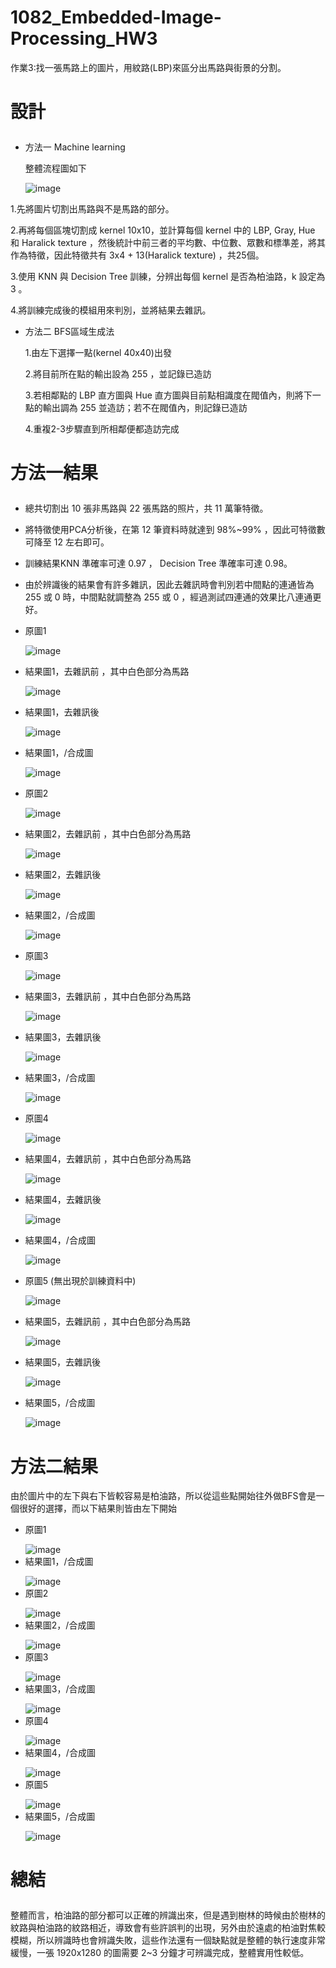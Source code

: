 # 1082_Embedded-Image-Processing_HW3

作業3:找一張馬路上的圖片，用紋路(LBP)來區分出馬路與街景的分割。

# 設計 </p>
- 方法一 Machine learning</p>
整體流程圖如下</p>
![image](https://github.com/wasteee/-1082_Embedded-Image-Processing_HW3/blob/master/image/others/model.png)

1.先將圖片切割出馬路與不是馬路的部分。</p>
2.再將每個區塊切割成 kernel 10x10，並計算每個 kernel 中的 LBP, Gray, Hue 和 Haralick texture ，然後統計中前三者的平均數、中位數、眾數和標準差，將其作為特徵，因此特徵共有 3x4 + 13(Haralick texture) ，共25個。</p>
3.使用 KNN 與 Decision Tree 訓練，分辨出每個 kernel 是否為柏油路，k 設定為 3 。</p>
4.將訓練完成後的模組用來判別，並將結果去雜訊。</p>


- 方法二 BFS區域生成法</p>
1.由左下選擇一點(kernel 40x40)出發</p>
2.將目前所在點的輸出設為 255 ，並記錄已造訪</p>
3.若相鄰點的 LBP 直方圖與 Hue 直方圖與目前點相識度在閥值內，則將下一點的輸出調為 255 並造訪；若不在閥值內，則記錄已造訪</p>
4.重複2-3步驟直到所相鄰便都造訪完成</p>

# 方法一結果 </p>
- 總共切割出 10 張非馬路與 22 張馬路的照片，共 11 萬筆特徵。</p>
- 將特徵使用PCA分析後，在第 12 筆資料時就達到 98%~99% ，因此可特徵數可降至 12 左右即可。</p>
- 訓練結果KNN 準確率可達 0.97 ， Decision Tree 準確率可達 0.98。</p>
- 由於辨識後的結果會有許多雜訊，因此去雜訊時會判別若中間點的連通皆為 255 或 0 時，中間點就調整為 255 或 0 ，經過測試四連通的效果比八連通更好。</p>

- 原圖1</p>
![image](https://github.com/wasteee/-1082_Embedded-Image-Processing_HW3/blob/master/image/fullroad/road9.jpg)
- 結果圖1，去雜訊前 ，其中白色部分為馬路</p>
![image](https://github.com/wasteee/-1082_Embedded-Image-Processing_HW3/blob/master/image/outputs/Final_f_dt_v2_p9_b.jpg)
- 結果圖1，去雜訊後</p>
![image](https://github.com/wasteee/-1082_Embedded-Image-Processing_HW3/blob/master/image/outputs/Final_f_dt_v2_p9_a.jpg)
- 結果圖1，/合成圖</p>
![image](https://github.com/wasteee/-1082_Embedded-Image-Processing_HW3/blob/master/image/outputs/0com.jpg)
- 原圖2</p>
![image](https://github.com/wasteee/-1082_Embedded-Image-Processing_HW3/blob/master/image/fullroad/road13.jpg)
- 結果圖2，去雜訊前 ，其中白色部分為馬路</p>
![image](https://github.com/wasteee/-1082_Embedded-Image-Processing_HW3/blob/master/image/outputs/Final_f_dt_v2_p11_b.jpg)
- 結果圖2，去雜訊後</p>
![image](https://github.com/wasteee/-1082_Embedded-Image-Processing_HW3/blob/master/image/outputs/Final_f_dt_v2_p11_a.jpg)
- 結果圖2，/合成圖</p>
![image](https://github.com/wasteee/-1082_Embedded-Image-Processing_HW3/blob/master/image/outputs/1com.jpg)
- 原圖3</p>
![image](https://github.com/wasteee/-1082_Embedded-Image-Processing_HW3/blob/master/image/fullroad/road4.jpg)
- 結果圖3，去雜訊前 ，其中白色部分為馬路</p>
![image](https://github.com/wasteee/-1082_Embedded-Image-Processing_HW3/blob/master/image/outputs/Final_f_dt_v2_p12_b.jpg)
- 結果圖3，去雜訊後</p>
![image](https://github.com/wasteee/-1082_Embedded-Image-Processing_HW3/blob/master/image/outputs/Final_f_dt_v2_p12_a.jpg)
- 結果圖3，/合成圖</p>
![image](https://github.com/wasteee/-1082_Embedded-Image-Processing_HW3/blob/master/image/outputs/2com.jpg)
- 原圖4</p>
![image](https://github.com/wasteee/-1082_Embedded-Image-Processing_HW3/blob/master/image/fullroad/road12.jpg)
- 結果圖4，去雜訊前 ，其中白色部分為馬路</p>
![image](https://github.com/wasteee/-1082_Embedded-Image-Processing_HW3/blob/master/image/outputs/Final_f_dt_v2_p13_b.jpg)
- 結果圖4，去雜訊後</p>
![image](https://github.com/wasteee/-1082_Embedded-Image-Processing_HW3/blob/master/image/outputs/Final_f_dt_v2_p13_a.jpg)
- 結果圖4，/合成圖</p>
![image](https://github.com/wasteee/-1082_Embedded-Image-Processing_HW3/blob/master/image/outputs/3com.jpg)
- 原圖5 (無出現於訓練資料中)</p>
![image](https://github.com/wasteee/-1082_Embedded-Image-Processing_HW3/blob/master/image/fullroad/road21.jpg)
- 結果圖5，去雜訊前 ，其中白色部分為馬路</p>
![image](https://github.com/wasteee/-1082_Embedded-Image-Processing_HW3/blob/master/image/outputs/Final_f_dt_v2_p14_b.jpg)
- 結果圖5，去雜訊後</p>
![image](https://github.com/wasteee/-1082_Embedded-Image-Processing_HW3/blob/master/image/outputs/Final_f_dt_v2_p14_a.jpg)
- 結果圖5，/合成圖</p>
![image](https://github.com/wasteee/-1082_Embedded-Image-Processing_HW3/blob/master/image/outputs/4com.jpg)

# 方法二結果
由於圖片中的左下與右下皆較容易是柏油路，所以從這些點開始往外做BFS會是一個很好的選擇，而以下結果則皆由左下開始</p>
- 原圖1</p>
![image](https://github.com/wasteee/-1082_Embedded-Image-Processing_HW3/blob/master/image/fullroad/road9.jpg)
- 結果圖1，/合成圖</p>
![image](https://github.com/wasteee/-1082_Embedded-Image-Processing_HW3/blob/master/image/gen/5gen.jpg)
- 原圖2</p>
![image](https://github.com/wasteee/-1082_Embedded-Image-Processing_HW3/blob/master/image/fullroad/road13.jpg)
- 結果圖2，/合成圖</p>
![image](https://github.com/wasteee/-1082_Embedded-Image-Processing_HW3/blob/master/image/gen/1gen.jpg)
- 原圖3</p>
![image](https://github.com/wasteee/-1082_Embedded-Image-Processing_HW3/blob/master/image/fullroad/road4.jpg)
- 結果圖3，/合成圖</p>
![image](https://github.com/wasteee/-1082_Embedded-Image-Processing_HW3/blob/master/image/gen/2gen.jpg)
- 原圖4</p>
![image](https://github.com/wasteee/-1082_Embedded-Image-Processing_HW3/blob/master/image/fullroad/road12.jpg)
- 結果圖4，/合成圖</p>
![image](https://github.com/wasteee/-1082_Embedded-Image-Processing_HW3/blob/master/image/gen/3gen.jpg)
- 原圖5 </p>
![image](https://github.com/wasteee/-1082_Embedded-Image-Processing_HW3/blob/master/image/fullroad/road21.jpg)
- 結果圖5，/合成圖</p>
![image](https://github.com/wasteee/-1082_Embedded-Image-Processing_HW3/blob/master/image/gen/4gen.jpg)

# 總結 </p>
整體而言，柏油路的部分都可以正確的辨識出來，但是遇到樹林的時候由於樹林的紋路與柏油路的紋路相近，導致會有些許誤判的出現，另外由於遠處的柏油對焦較模糊，所以辨識時也會辨識失敗，這些作法還有一個缺點就是整體的執行速度非常緩慢，一張 1920x1280 的圖需要 2~3 分鐘才可辨識完成，整體實用性較低。
